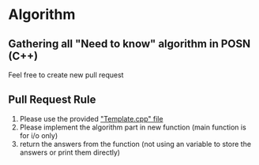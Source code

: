 # Algorithm
## Gathering all "Need to know" algorithm in POSN (C++)

Feel free to create new pull request
## Pull Request Rule
1. Please use the provided ["Template.cpp" file](Template.cpp)
2. Please implement the algorithm part in new function (main function is for i/o only)
3. return the answers from the function (not using an variable to store the answers or print them directly)
